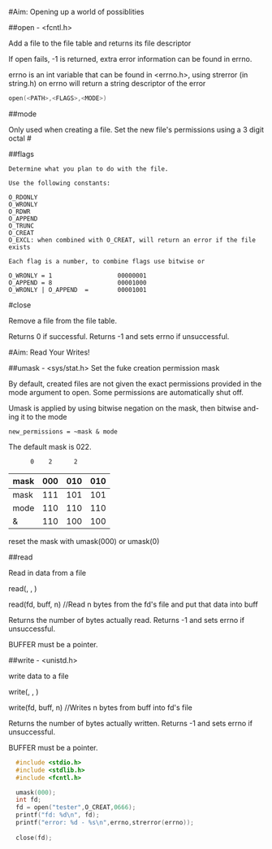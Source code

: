 #Aim: Opening up a world of possiblities

##open - \<fcntl.h\>

  Add a file to the file table and returns its file descriptor
  
  If open fails, -1 is returned, extra error information can be found in errno.
  
  errno is an int variable that can be found in <errno.h>, using strerror (in string.h) on errno will return a string 
  descriptor of the error
  
  ```c
  open(<PATH>,<FLAGS>,<MODE>)
  ```
  
##mode
  
  Only used when creating a file. Set the new file's permissions using a 3 digit octal #
    
  
##flags
  
    Determine what you plan to do with the file.
    
    Use the following constants:
    
    O_RDONLY
    O_WRONLY
    O_RDWR
    O_APPEND
    O_TRUNC
    O_CREAT
    O_EXCL: when combined with O_CREAT, will return an error if the file exists
    
    Each flag is a number, to combine flags use bitwise or
    
    O_WRONLY = 1                  00000001
    O_APPEND = 8                  00001000
    O_WRONLY | O_APPEND  =        00001001
    

#close

  Remove a file from the file table.
  
  Returns 0 if successful. Returns -1 and sets errno if unsuccessful.


#Aim: Read Your Writes!

##umask - \<sys/stat.h\>
  Set the fuke creation permission mask

  By default, created files are not given the exact permissions provided in the mode argument to open. 
  Some permissions are automatically shut off.
  
  Umask is applied by using bitwise negation on the mask, then bitwise and-ing it to the mode
  
    new_permissions = ~mask & mode

  The default mask is 022.
  
  
          0    2      2
          
| mask | 000 | 010 | 010 |
| ---- | :-: | :-: | --: |
| mask | 111 | 101 | 101 |
| mode | 110 | 110 | 110 |
| &    | 110 | 100 | 100 |

  
  reset the mask with umask(000) or umask(0)
  
  
##read

  Read in data from a file
  
  read(<FILEDESCRIPTOR>, <BUFFER>, <AMOUNT>)
  
  read(fd, buff, n) //Read n bytes from the fd's file and put that data into buff
  
  Returns the number of bytes actually read. Returns -1 and sets errno if unsuccessful.
  
  BUFFER must be a pointer.

##write - <unistd.h>

  write data to a file

  write(<FILEDESCRIPTOR>, <BUFFER>, <AMOUNT>)
  
  write(fd, buff, n) //Writes n bytes from buff into fd's file
  
  Returns the number of bytes actually written. Returns -1 and sets errno if unsuccessful.
  
  BUFFER must be a pointer.
  
```c
  #include <stdio.h>
  #include <stdlib.h>
  #include <fcntl.h>

  umask(000);
  int fd;
  fd = open("tester",O_CREAT,0666);
  printf("fd: %d\n", fd);
  printf("error: %d - %s\n",errno,strerror(errno));
  
  close(fd);
```

